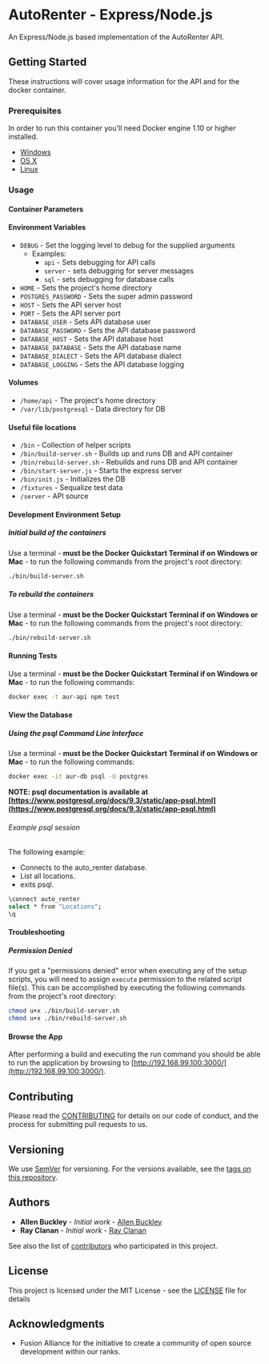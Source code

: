 # AutoRenter - Express/Node.js

An Express/Node.js based implementation of the AutoRenter API.

## Getting Started

These instructions will cover usage information for the API and for the docker container.

### Prerequisites

In order to run this container you'll need Docker engine 1.10 or higher installed.

* [Windows](https://docs.docker.com/windows/started)
* [OS X](https://docs.docker.com/mac/started/)
* [Linux](https://docs.docker.com/linux/started/)

### Usage

#### Container Parameters

#### Environment Variables

* `DEBUG` - Set the logging level to debug for the supplied arguments
  * Examples:
    * `api` - Sets debugging for API calls
    * `server` - sets debugging for server messages
    * `sql` - sets debugging for database calls
* `HOME` - Sets the project's home directory
* `POSTGRES_PASSWORD` - Sets the super admin password
* `HOST` - Sets the API server host
* `PORT` - Sets the API server port
* `DATABASE_USER` - Sets API database user
* `DATABASE_PASSWORD` - Sets the API database password
* `DATABASE_HOST` - Sets the API database host
* `DATABASE_DATABASE` - Sets the API database name
* `DATABASE_DIALECT` - Sets the API database dialect
* `DATABASE_LOGGING` - Sets the API database logging

#### Volumes

* `/home/api` - The project's home directory
* `/var/lib/postgresql` - Data directory for DB

#### Useful file locations

* `/bin` - Collection of helper scripts
* `/bin/build-server.sh` - Builds up and runs DB and API container
* `/bin/rebuild-server.sh` - Rebuilds and runs DB and API container
* `/bin/start-server.js` - Starts the express server
* `/bin/init.js` - Initializes the DB
* `/fixtures` - Sequalize test data
* `/server` - API source

#### Development Environment Setup

##### Initial build of the containers

Use a terminal - **must be the Docker Quickstart Terminal if on Windows or Mac** - to run the following commands from the project's root directory:

```bash
./bin/build-server.sh
```

##### To rebuild the containers

Use a terminal - **must be the Docker Quickstart Terminal if on Windows or Mac** - to run the following commands from the project's root directory:

```bash
./bin/rebuild-server.sh
```

#### Running Tests

Use a terminal - **must be the Docker Quickstart Terminal if on Windows or Mac** - to run the following commands:

```bash
docker exec -t aur-api npm test
```

#### View the Database

##### Using the psql Command Line Interface

Use a terminal - **must be the Docker Quickstart Terminal if on Windows or Mac** - to run the following commands:

```bash
docker exec -it aur-db psql -U postgres
```

**NOTE: psql documentation is available at [https://www.postgresql.org/docs/9.3/static/app-psql.html](https://www.postgresql.org/docs/9.3/static/app-psql.html)**

###### Example psql session

The following example:

* Connects to the auto_renter database.
* List all locations.
* exits psql.

```bash
\connect auto_renter
select * from "Locations";
\q
```

#### Troubleshooting

##### Permission Denied

If you get a "permissions denied" error when executing any of the setup scripts, you will need to assign `execute` permission to the related script file(s). This can be accomplished by executing the following commands from the project's root directory:

```bash
chmod u+x ./bin/build-server.sh
chmod u+x ./bin/rebuild-server.sh
```

#### Browse the App

After performing a build and executing the run command you should be able to run the application by browsing to [http://192.168.99.100:3000/](http://192.168.99.100:3000/).

## Contributing

Please read the [CONTRIBUTING](./CONTRIBUTING.md) for details on our code of conduct, and the process for submitting pull requests to us.

## Versioning

We use [SemVer](http://semver.org/) for versioning. For the versions available, see the [tags on this repository]().

## Authors

* **Allen Buckley** - *Initial work* - [Allen Buckley](https://github.com/allensb)
* **Ray Clanan** - *Initial work* - [Ray Clanan](https://github.com/rclanan)

See also the list of [contributors]() who participated in this project.

## License

This project is licensed under the MIT License - see the [LICENSE](LICENSE) file for details

## Acknowledgments

* Fusion Alliance for the initiative to create a community of open source development within our ranks.
